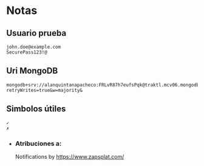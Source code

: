 # Notas

## Usuario prueba
    john.doe@example.com
    SecurePass123!@

## Uri MongoDB
    mongodb+srv://alanquintanapacheco:FRLvR87h7eufsPqk@traktl.mcv06.mongodb.net/?retryWrites=true&w=majority&

## Simbolos útiles
    ✓
    ✗

- ### Atribuciones a:
    Notifications by <https://www.zapsplat.com/>
